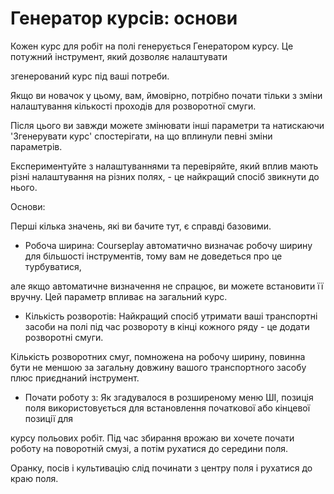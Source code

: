 # Генератор курсів: основи

  
  
Кожен курс для робіт на полі генерується Генератором курсу. Це потужний інструмент, який дозволяє налаштувати   
  
згенерований курс під ваші потреби.  
  
Якщо ви новачок у цьому, вам, ймовірно, потрібно почати тільки з зміни налаштування кількості проходів для розворотної смуги.  
  
Після цього ви завжди можете змінювати інші параметри та натискаючи 'Згенерувати курс' спостерігати, на що вплинули певні зміни параметрів.  
  
Експериментуйте з налаштуваннями та перевіряйте, який вплив мають різні налаштування на різних полях, - це найкращий спосіб звикнути до нього.  
  


  
  
Основи:  
  
Перші кілька значень, які ви бачите тут, є справді базовими.  
  
    
- Робоча ширина: Courseplay автоматично визначає робочу ширину для більшості інструментів, тому вам не доведеться про це турбуватися,  
  
але якщо автоматичне визначення не спрацює, ви можете встановити її вручну. Цей параметр впливає на загальний курс.  
  
    
- Кількість розворотів: Найкращий спосіб утримати ваші транспортні засоби на полі під час розвороту в кінці кожного ряду - це додати розворотні смуги.  
  
Кількість розворотних смуг, помножена на робочу ширину, повинна бути не меншою за загальну довжину вашого транспортного засобу плюс приєднаний інструмент.  
  
    
-  Почати роботу з: Як згадувалося в розширеному меню ШІ, позиція поля використовується для встановлення початкової або кінцевої позиції для  
  
курсу польових робіт. Під час збирання врожаю ви хочете почати роботу на поворотній смузі, а потім рухатися до середини поля.  
  
Оранку, посів і культивацію слід починати з центру поля і рухатися до краю поля.  
  


